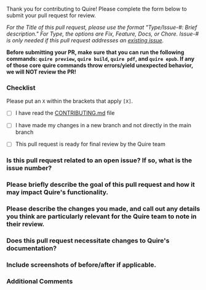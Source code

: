 Thank you for contributing to Quire! Please complete the form below to submit your pull request for review. 

*For the Title of this pull request, please use the format "Type/Issue-#: Brief description." For Type, the options are Fix, Feature, Docs, or Chore. Issue-# is only needed if this pull request addresses an [existing issue](https://github.com/thegetty/quire/issues).*

**Before submitting your PR, make sure that you can run the following commands: `quire preview`, `quire build`, `quire pdf`, and `quire epub`. If any of those core quire commands throw errors/yield unexpected behavior, we will NOT review the PR!**

### Checklist 

Please put an `X` within the brackets that apply `[X]`. 

- [ ] I have read the [CONTRIBUTING.md](https://github.com/thegetty/quire/blob/main/CONTRIBUTING.md) file

- [ ] I have made my changes in a new branch and not directly in the main branch

- [ ] This pull request is ready for final review by the Quire team


### Is this pull request related to an open issue? If so, what is the issue number?


### Please briefly describe the goal of this pull request and how it may impact Quire's functionality.


### Please describe the changes you made, and call out any details you think are particularly relevant for the Quire team to note in their review.


### Does this pull request necessitate changes to Quire's documentation?


### Include screenshots of before/after if applicable.



### Additional Comments

